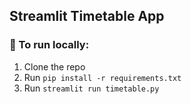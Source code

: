 ## Streamlit Timetable App

### 🚀 To run locally:
1. Clone the repo
2. Run `pip install -r requirements.txt`
3. Run `streamlit run timetable.py`
